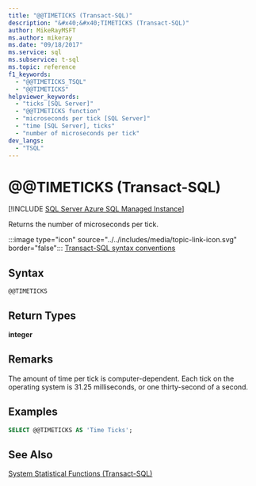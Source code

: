 ```yaml
---
title: "@@TIMETICKS (Transact-SQL)"
description: "&#x40;&#x40;TIMETICKS (Transact-SQL)"
author: MikeRayMSFT
ms.author: mikeray
ms.date: "09/18/2017"
ms.service: sql
ms.subservice: t-sql
ms.topic: reference
f1_keywords:
  - "@@TIMETICKS_TSQL"
  - "@@TIMETICKS"
helpviewer_keywords:
  - "ticks [SQL Server]"
  - "@@TIMETICKS function"
  - "microseconds per tick [SQL Server]"
  - "time [SQL Server], ticks"
  - "number of microseconds per tick"
dev_langs:
  - "TSQL"
---
```

# &#x40;&#x40;TIMETICKS (Transact-SQL)
[!INCLUDE [SQL Server Azure SQL Managed Instance](../../includes/applies-to-version/sql-asdbmi.md)]

  Returns the number of microseconds per tick.  
  
 :::image type="icon" source="../../includes/media/topic-link-icon.svg" border="false"::: [Transact-SQL syntax conventions](../../t-sql/language-elements/transact-sql-syntax-conventions-transact-sql.md)  
  
## Syntax  
  
```syntaxsql
@@TIMETICKS  
```  
  
## Return Types
 **integer**  
  
## Remarks  
 The amount of time per tick is computer-dependent. Each tick on the operating system is 31.25 milliseconds, or one thirty-second of a second.  
  
## Examples  
  
```sql
SELECT @@TIMETICKS AS 'Time Ticks';  
```  
  
## See Also  
 [System Statistical Functions &#40;Transact-SQL&#41;](../../t-sql/functions/system-statistical-functions-transact-sql.md)  
  
  

